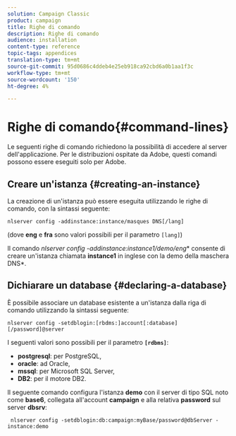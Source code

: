 ```yaml
---
solution: Campaign Classic
product: campaign
title: Righe di comando
description: Righe di comando
audience: installation
content-type: reference
topic-tags: appendices
translation-type: tm+mt
source-git-commit: 95d0686c4ddeb4e25eb918ca92cbd6a0b1aa1f3c
workflow-type: tm+mt
source-wordcount: '150'
ht-degree: 4%

---
```



# Righe di comando{#command-lines}

Le seguenti righe di comando richiedono la possibilità di accedere al server dell&#39;applicazione. Per le distribuzioni ospitate da Adobe, questi comandi possono essere eseguiti solo per Adobe.

## Creare un&#39;istanza {#creating-an-instance}

La creazione di un&#39;istanza può essere eseguita utilizzando le righe di comando, con la sintassi seguente:

```
nlserver config -addinstance:instance/masques DNS[/lang]
```

(dove **eng** e **fra** sono valori possibili per il parametro `[lang]`)

Il comando **nlserver config -addinstance:instance1/demo*/eng** consente di creare un&#39;istanza chiamata **instance1** in inglese con la demo della maschera DNS*.

## Dichiarare un database {#declaring-a-database}

È possibile associare un database esistente a un&#39;istanza dalla riga di comando utilizzando la sintassi seguente:

```
nlserver config -setdblogin:[rbdms:]account[:database][/password]@server
```

I seguenti valori sono possibili per il parametro **`[rdbms]`**:

* **postgresql**: per PostgreSQL,
* **oracle**: ad Oracle,
* **mssql**: per Microsoft SQL Server,
* **DB2**: per il motore DB2.

Il seguente comando configura l&#39;istanza **demo** con il server di tipo SQL noto come **base6**, collegata all&#39;account **campaign** e alla relativa **password** sul server **dbsrv**:

```
 nlserver config -setdblogin:db:campaign:myBase/password@dbServer -instance:demo
```

